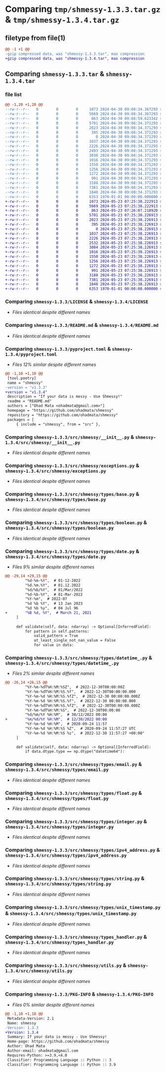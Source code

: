 # Comparing `tmp/shmessy-1.3.3.tar.gz` & `tmp/shmessy-1.3.4.tar.gz`

## filetype from file(1)

```diff
@@ -1 +1 @@
-gzip compressed data, was "shmessy-1.3.3.tar", max compression
+gzip compressed data, was "shmessy-1.3.4.tar", max compression
```

## Comparing `shmessy-1.3.3.tar` & `shmessy-1.3.4.tar`

### file list

```diff
@@ -1,20 +1,20 @@
--rw-r--r--   0        0        0     1073 2024-04-30 09:08:34.367293 shmessy-1.3.3/LICENSE
--rw-r--r--   0        0        0     5669 2024-04-30 09:08:34.367293 shmessy-1.3.3/README.md
--rw-r--r--   0        0        0      863 2024-04-30 09:08:59.623342 shmessy-1.3.3/pyproject.toml
--rw-r--r--   0        0        0     5701 2024-04-30 09:08:34.371293 shmessy-1.3.3/src/shmessy/__init__.py
--rw-r--r--   0        0        0     2023 2024-04-30 09:08:34.371293 shmessy-1.3.3/src/shmessy/exceptions.py
--rw-r--r--   0        0        0      395 2024-04-30 09:08:34.371293 shmessy-1.3.3/src/shmessy/schema.py
--rw-r--r--   0        0        0        0 2024-04-30 09:08:34.371293 shmessy-1.3.3/src/shmessy/types/__init__.py
--rw-r--r--   0        0        0     1037 2024-04-30 09:08:34.371293 shmessy-1.3.3/src/shmessy/types/base.py
--rw-r--r--   0        0        0     2226 2024-04-30 09:08:34.371293 shmessy-1.3.3/src/shmessy/types/boolean.py
--rw-r--r--   0        0        0     2493 2024-04-30 09:08:34.371293 shmessy-1.3.3/src/shmessy/types/date.py
--rw-r--r--   0        0        0     3038 2024-04-30 09:08:34.371293 shmessy-1.3.3/src/shmessy/types/datetime_.py
--rw-r--r--   0        0        0     1016 2024-04-30 09:08:34.371293 shmessy-1.3.3/src/shmessy/types/email.py
--rw-r--r--   0        0        0     1550 2024-04-30 09:08:34.371293 shmessy-1.3.3/src/shmessy/types/float.py
--rw-r--r--   0        0        0     1256 2024-04-30 09:08:34.371293 shmessy-1.3.3/src/shmessy/types/integer.py
--rw-r--r--   0        0        0     1272 2024-04-30 09:08:34.371293 shmessy-1.3.3/src/shmessy/types/ipv4_address.py
--rw-r--r--   0        0        0      991 2024-04-30 09:08:34.371293 shmessy-1.3.3/src/shmessy/types/string.py
--rw-r--r--   0        0        0     3188 2024-04-30 09:08:34.371293 shmessy-1.3.3/src/shmessy/types/unix_timestamp.py
--rw-r--r--   0        0        0     7381 2024-04-30 09:08:34.371293 shmessy-1.3.3/src/shmessy/types_handler.py
--rw-r--r--   0        0        0     1848 2024-04-30 09:08:34.371293 shmessy-1.3.3/src/shmessy/utils.py
--rw-r--r--   0        0        0     6353 1970-01-01 00:00:00.000000 shmessy-1.3.3/PKG-INFO
+-rw-r--r--   0        0        0     1073 2024-05-23 07:25:38.222913 shmessy-1.3.4/LICENSE
+-rw-r--r--   0        0        0     5669 2024-05-23 07:25:38.222913 shmessy-1.3.4/README.md
+-rw-r--r--   0        0        0      863 2024-05-23 07:26:07.218920 shmessy-1.3.4/pyproject.toml
+-rw-r--r--   0        0        0     5701 2024-05-23 07:25:38.226913 shmessy-1.3.4/src/shmessy/__init__.py
+-rw-r--r--   0        0        0     2023 2024-05-23 07:25:38.226913 shmessy-1.3.4/src/shmessy/exceptions.py
+-rw-r--r--   0        0        0      395 2024-05-23 07:25:38.226913 shmessy-1.3.4/src/shmessy/schema.py
+-rw-r--r--   0        0        0        0 2024-05-23 07:25:38.226913 shmessy-1.3.4/src/shmessy/types/__init__.py
+-rw-r--r--   0        0        0     1037 2024-05-23 07:25:38.226913 shmessy-1.3.4/src/shmessy/types/base.py
+-rw-r--r--   0        0        0     2226 2024-05-23 07:25:38.226913 shmessy-1.3.4/src/shmessy/types/boolean.py
+-rw-r--r--   0        0        0     2532 2024-05-23 07:25:38.226913 shmessy-1.3.4/src/shmessy/types/date.py
+-rw-r--r--   0        0        0     3084 2024-05-23 07:25:38.226913 shmessy-1.3.4/src/shmessy/types/datetime_.py
+-rw-r--r--   0        0        0     1016 2024-05-23 07:25:38.226913 shmessy-1.3.4/src/shmessy/types/email.py
+-rw-r--r--   0        0        0     1550 2024-05-23 07:25:38.226913 shmessy-1.3.4/src/shmessy/types/float.py
+-rw-r--r--   0        0        0     1256 2024-05-23 07:25:38.226913 shmessy-1.3.4/src/shmessy/types/integer.py
+-rw-r--r--   0        0        0     1272 2024-05-23 07:25:38.226913 shmessy-1.3.4/src/shmessy/types/ipv4_address.py
+-rw-r--r--   0        0        0      991 2024-05-23 07:25:38.226913 shmessy-1.3.4/src/shmessy/types/string.py
+-rw-r--r--   0        0        0     3188 2024-05-23 07:25:38.226913 shmessy-1.3.4/src/shmessy/types/unix_timestamp.py
+-rw-r--r--   0        0        0     7381 2024-05-23 07:25:38.226913 shmessy-1.3.4/src/shmessy/types_handler.py
+-rw-r--r--   0        0        0     1848 2024-05-23 07:25:38.226913 shmessy-1.3.4/src/shmessy/utils.py
+-rw-r--r--   0        0        0     6353 1970-01-01 00:00:00.000000 shmessy-1.3.4/PKG-INFO
```

### Comparing `shmessy-1.3.3/LICENSE` & `shmessy-1.3.4/LICENSE`

 * *Files identical despite different names*

### Comparing `shmessy-1.3.3/README.md` & `shmessy-1.3.4/README.md`

 * *Files identical despite different names*

### Comparing `shmessy-1.3.3/pyproject.toml` & `shmessy-1.3.4/pyproject.toml`

 * *Files 12% similar despite different names*

```diff
@@ -1,10 +1,10 @@
 [tool.poetry]
 name = "shmessy"
-version = "v1.3.3"
+version = "v1.3.4"
 description = "If your data is messy - Use Shmessy!"
 readme = "README.md"
 authors = ["Ohad Mata <ohadmata@gmail.com>"]
 homepage = "https://github.com/ohadmata/shmessy"
 repository = "https://github.com/ohadmata/shmessy"
 packages = [
     { include = "shmessy", from = "src" },
```

### Comparing `shmessy-1.3.3/src/shmessy/__init__.py` & `shmessy-1.3.4/src/shmessy/__init__.py`

 * *Files identical despite different names*

### Comparing `shmessy-1.3.3/src/shmessy/exceptions.py` & `shmessy-1.3.4/src/shmessy/exceptions.py`

 * *Files identical despite different names*

### Comparing `shmessy-1.3.3/src/shmessy/types/base.py` & `shmessy-1.3.4/src/shmessy/types/base.py`

 * *Files identical despite different names*

### Comparing `shmessy-1.3.3/src/shmessy/types/boolean.py` & `shmessy-1.3.4/src/shmessy/types/boolean.py`

 * *Files identical despite different names*

### Comparing `shmessy-1.3.3/src/shmessy/types/date.py` & `shmessy-1.3.4/src/shmessy/types/date.py`

 * *Files 9% similar despite different names*

```diff
@@ -29,14 +29,15 @@
         "%d-%m-%Y",  # 01-12-2022
         "%d.%m.%Y",  # 01.12.2022
         "%d/%b/%Y",  # 01/Mar/2022
         "%d-%b-%Y",  # 01-Mar-2022
         "%Y-%m",  # 2022-07
         "%d %b %Y",  # 13 Jan 2023
         "%d %b %y",  # 04 Jul 96
+        "%B %d, %Y",  # March 21, 2021
     ]
 
     def validate(self, data: ndarray) -> Optional[InferredField]:
         for pattern in self.patterns:
             valid_pattern = True
             at_least_single_not_nan_value = False
             for value in data:
```

### Comparing `shmessy-1.3.3/src/shmessy/types/datetime_.py` & `shmessy-1.3.4/src/shmessy/types/datetime_.py`

 * *Files 2% similar despite different names*

```diff
@@ -26,14 +26,15 @@
         "%Y-%m-%dT%H:%M:%SZ",  # 2022-12-30T00:00:00Z
         "%Y-%m-%dT%H:%M:%S.%f",  # 2022-12-30T00:00:00.000
         "%Y-%m-%d %H:%M:%S.%fZ",  # 2022-12-30 00:00:00.000Z
         "%Y-%m-%d %H:%M:%S.%f",  # 2022-12-30 00:00:00.000
         "%Y-%m-%dT%H:%M:%S.%fZ",  # 2022-12-30T00:00:00.000Z
         "%Y-%m-%dT%H:%M:%S",  # 2022-12-30T00:00:00
         "%d/%m/%Y %H:%M",  # 30/12/2022 00:00
+        "%m/%d/%Y %H:%M",  # 12/30/2022 00:00
         "%Y-%m-%d %H:%M",  # 2020-09-24 11:57
         "%Y-%m-%d %H:%M:%S %Z",  # 2020-09-24 11:57:27 UTC
         "%Y-%m-%d %H:%M:%S %z",  # 2022-12-30 11:57:27 +00:00"
     ]
 
     def validate(self, data: ndarray) -> Optional[InferredField]:
         if data.dtype.type == np.dtype("datetime64"):
```

### Comparing `shmessy-1.3.3/src/shmessy/types/email.py` & `shmessy-1.3.4/src/shmessy/types/email.py`

 * *Files identical despite different names*

### Comparing `shmessy-1.3.3/src/shmessy/types/float.py` & `shmessy-1.3.4/src/shmessy/types/float.py`

 * *Files identical despite different names*

### Comparing `shmessy-1.3.3/src/shmessy/types/integer.py` & `shmessy-1.3.4/src/shmessy/types/integer.py`

 * *Files identical despite different names*

### Comparing `shmessy-1.3.3/src/shmessy/types/ipv4_address.py` & `shmessy-1.3.4/src/shmessy/types/ipv4_address.py`

 * *Files identical despite different names*

### Comparing `shmessy-1.3.3/src/shmessy/types/string.py` & `shmessy-1.3.4/src/shmessy/types/string.py`

 * *Files identical despite different names*

### Comparing `shmessy-1.3.3/src/shmessy/types/unix_timestamp.py` & `shmessy-1.3.4/src/shmessy/types/unix_timestamp.py`

 * *Files identical despite different names*

### Comparing `shmessy-1.3.3/src/shmessy/types_handler.py` & `shmessy-1.3.4/src/shmessy/types_handler.py`

 * *Files identical despite different names*

### Comparing `shmessy-1.3.3/src/shmessy/utils.py` & `shmessy-1.3.4/src/shmessy/utils.py`

 * *Files identical despite different names*

### Comparing `shmessy-1.3.3/PKG-INFO` & `shmessy-1.3.4/PKG-INFO`

 * *Files 0% similar despite different names*

```diff
@@ -1,10 +1,10 @@
 Metadata-Version: 2.1
 Name: shmessy
-Version: 1.3.3
+Version: 1.3.4
 Summary: If your data is messy - Use Shmessy!
 Home-page: https://github.com/ohadmata/shmessy
 Author: Ohad Mata
 Author-email: ohadmata@gmail.com
 Requires-Python: >=3.9,<4.0
 Classifier: Programming Language :: Python :: 3
 Classifier: Programming Language :: Python :: 3.9
```

